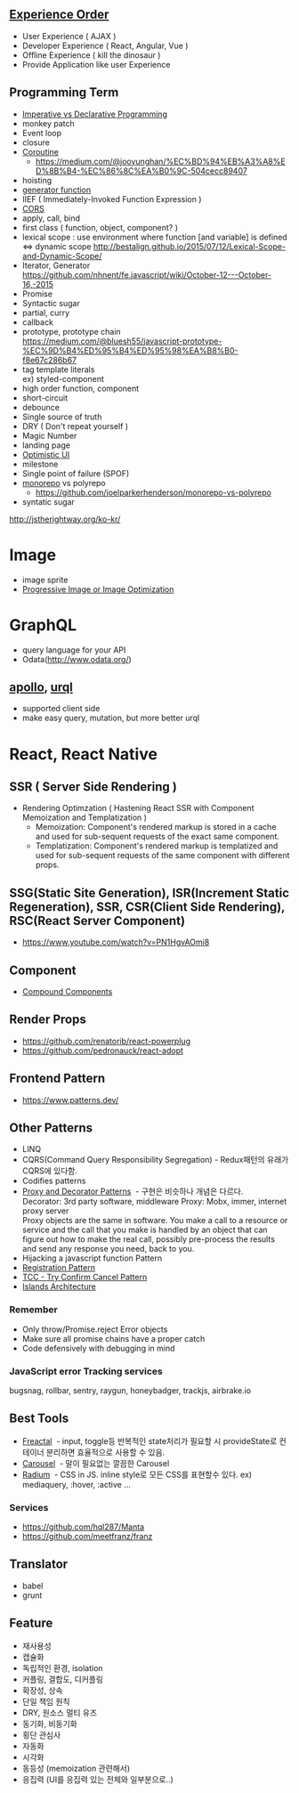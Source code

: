 ## [Experience Order](https://www.youtube.com/watch?v=0c9OC9NBsro)

- User Experience ( AJAX )
- Developer Experience ( React, Angular, Vue )
- Offline Experience ( kill the dinosaur )
- Provide Application like user Experience

## Programming Term

- [Imperative vs Declarative Programming](https://blog.webix.com/difference-between-declarative-and-imperative-programming-with-language-examples/)
- monkey patch
- Event loop
- closure
- [Coroutine](https://en.wikipedia.org/wiki/Coroutine)
  - https://medium.com/@jooyunghan/%EC%BD%94%EB%A3%A8%ED%8B%B4-%EC%86%8C%EA%B0%9C-504cecc89407
- hoisting
- [generator function](http://meetup.toast.com/posts/73)
- IIEF ( Immediately-Invoked Function Expression )
- [CORS](http://homoefficio.github.io/2015/07/21/Cross-Origin-Resource-Sharing/)
- apply, call, bind
- first class ( function, object, component? )
- lexical scope : use environment where function [and variable] is defined
  <=> dynamic scope
  http://bestalign.github.io/2015/07/12/Lexical-Scope-and-Dynamic-Scope/
- Iterator, Generator <br/>
  https://github.com/nhnent/fe.javascript/wiki/October-12---October-16,-2015
- Promise
- Syntactic sugar
- partial, curry
- callback
- prototype, prototype chain <br/>
  https://medium.com/@bluesh55/javascript-prototype-%EC%9D%B4%ED%95%B4%ED%95%98%EA%B8%B0-f8e67c286b67
- tag template literals <br/>
  ex) styled-component
- high order function, component
- short-circuit
- debounce
- Single source of truth
- DRY ( Don't repeat yourself )
- Magic Number
- landing page
- [Optimistic UI](https://www.apollographql.com/docs/react/recipes/authentication.html)
- milestone
- Single point of failure (SPOF)
- [monorepo](https://monorepo.tools/?fbclid=IwAR2ZTCTmoREVHRzHzmDD9IRenbXThz9WYqqwbKi33bNqlp3q_lcKQ8crCbI#distributed-task-execution) vs polyrepo
  - https://github.com/joelparkerhenderson/monorepo-vs-polyrepo
- syntatic sugar

http://jstherightway.org/ko-kr/

# Image

- image sprite
- [Progressive Image or Image Optimization](https://medium.com/@kyle.robert.gill/ridiculously-easy-image-optimization-with-gatsby-js-59d48e15db6e)

# GraphQL

- query language for your API
- Odata(http://www.odata.org/)

## [apollo](https://www.apollographql.com/), [urql](https://github.com/FormidableLabs/urql)

- supported client side
- make easy query, mutation, but more better urql

# React, React Native

## SSR ( Server Side Rendering )

- Rendering Optimzation ( Hastening React SSR with Component Memoization and Templatization )
  - Memoization: Component's rendered markup is stored in a cache and used for sub-sequent requests of
    the exact same component.
  - Templatization: Component's rendered markup is templatized and used for sub-sequent requests of the
    same component with different props.

## SSG(Static Site Generation), ISR(Increment Static Regeneration), SSR, CSR(Client Side Rendering), RSC(React Server Component)

- https://www.youtube.com/watch?v=PN1HgvAOmi8

## Component

- [Compound Components](https://www.youtube.com/watch?v=hEGg-3pIHlE)

## Render Props

- https://github.com/renatorib/react-powerplug
- https://github.com/pedronauck/react-adopt

## Frontend Pattern

- https://www.patterns.dev/

## Other Patterns

- LINQ
- CQRS(Command Query Responsibility Segregation) - Redux패턴의 유래가 CQRS에 있다함.
- Codifies patterns
- [Proxy and Decorator Patterns](https://lostechies.com/derickbailey/2012/03/29/proxies-and-decorators-in-javascript/)
   - 구현은 비슷하나 개념은 다르다. <br/>
  Decorator: 3rd party software, middleware
  Proxy: Mobx, immer, internet proxy server <br/>
  Proxy objects are the same in software. You make a call to a resource or service and the call that you make is handled by an object that can figure out how to make the real call, possibly pre-process the results and send any response you need, back to you.
- Hijacking a javascript function Pattern
- [Registration Pattern](https://www.youtube.com/watch?v=smBND2pwdUE)
- [TCC - Try Confirm Cancel Pattern](https://www.popit.kr/rest-%EA%B8%B0%EB%B0%98%EC%9D%98-%EA%B0%84%EB%8B%A8%ED%95%9C-%EB%B6%84%EC%82%B0-%ED%8A%B8%EB%9E%9C%EC%9E%AD%EC%85%98-%EA%B5%AC%ED%98%84-1%ED%8E%B8/)
- [Islands Architecture](https://www.patterns.dev/posts/islands-architecture/#:~:text=The%20term%20Islands%20architecture%20was,top%20of%20otherwise%20static%20HTML.)

### Remember

- Only throw/Promise.reject Error objects
- Make sure all promise chains have a proper catch
- Code defensively with debugging in mind

### JavaScript error Tracking services

bugsnag, rollbar, sentry, raygun, honeybadger, trackjs, airbrake.io

## Best Tools

- [Freactal](https://github.com/FormidableLabs/freactal)
   - input, toggle등 반복적인 state처리가 필요할 시 provideState로 컨테이너 분리하면 효율적으로 사용할 수 있음.
- [Carousel](https://github.com/FormidableLabs/nuka-carousel)
   - 말이 필요없는 깔끔한 Carousel
- [Radium](https://github.com/FormidableLabs/radium)
   - CSS in JS. inline style로 모든 CSS를 표현할수 있다. ex) mediaquery, :hover, :active ...

### Services

- https://github.com/hql287/Manta
- https://github.com/meetfranz/franz

## Translator

- babel
- grunt

## Feature

- 재사용성
- 캡슐화
- 독립적인 환경, isolation
- 커플링, 결합도, 디커플링
- 확장성, 상속
- 단일 책임 원칙
- DRY, 원소스 멀티 유즈
- 동기화, 비동기화
- 횡단 관심사
- 자동화
- 시각화
- 동등성 (memoization 관련해서)
- 응집력 (UI를 응집력 있는 전체와 일부분으로..)
